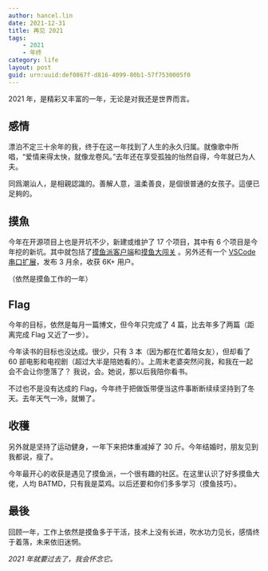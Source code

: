 ```yaml
---
author: hancel.lin
date: 2021-12-31
title: 再见 2021
tags: 
    - 2021
    - 年终
category: life
layout: post
guid: urn:uuid:def0867f-d816-4099-80b1-57f7530005f0
---
```

2021 年，是精彩又丰富的一年，无论是对我还是世界而言。
<!--more-->

## 感情

漂泊不定三十余年的我，终于在这一年找到了人生的永久归属。就像歌中所唱，“爱情来得太快，就像龙卷风。”去年还在享受孤独的怡然自得，今年就已为人夫。

同爲潮汕人，是相親認識的。善解人意，溫柔善良，是個很普通的女孩子。這便已足夠的。
## 摸魚

今年在开源项目上也是开坑不少，新建或维护了 17 个项目，其中有 6 个项目是今年挖的新坑。其中就包括了[摸鱼派客户端](https://github.com/imlinhanchao/pwl-chat)和[摸鱼大闯关](https://github.com/imlinhanchao/puzzle_node) 。另外还有一个 [VSCode 串口扩展](https://marketplace.visualstudio.com/items?itemName=hancel.serialport-helper)，发布 3 月余，收获 6K+ 用户。

（依然是摸鱼工作的一年）

## Flag

今年的目标，依然是每月一篇博文，但今年只完成了 4 篇，比去年多了两篇（距离完成 Flag 又近了一步）。

今年读书的目标也没达成。很少，只有 3 本（因为都在忙着陪女友），但却看了 60 部电影和电视剧（超过大半是陪她看的）。上周末老婆突然问我，和我在一起会不会让你堕落了？ 我说，会。她说，那以后我陪你看书。

不过也不是没有达成的 Flag，今年终于把做饭带便当这件事断断续续坚持到了冬天。去年天气一冷，就懒了。

## 收穫

另外就是坚持了运动健身，一年下来把体重减掉了 30 斤。今年结婚时，朋友见到我都说，瘦了。

今年最开心的收获是遇见了摸鱼派，一个很有趣的社区。在这里认识了好多摸鱼大佬，人均 BATMD，只有我是菜鸡。以后还要和你们多多学习（摸鱼技巧）。

## 最後

回顾一年，工作上依然是摸鱼多于干活，技术上没有长进，吹水功力见长，感情终于着落，未来依旧迷惘。

*2021 年就要过去了，我会怀念它。*
